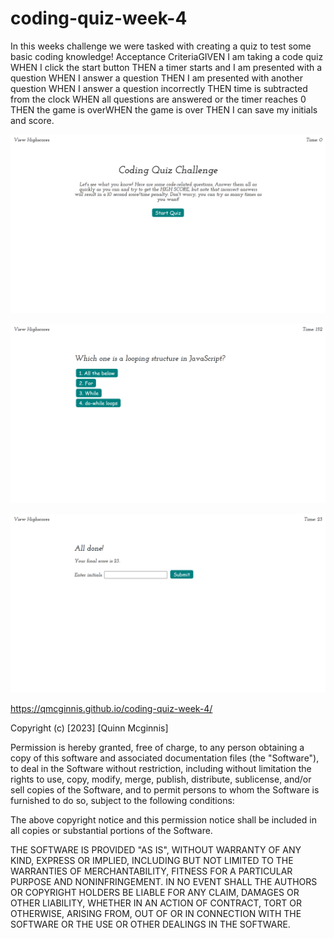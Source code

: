 # coding-quiz-week-4
In this weeks challenge we were tasked with creating a quiz to test some basic coding knowledge!
Acceptance CriteriaGIVEN I am taking a code quiz WHEN I click the start button THEN a timer starts and I am presented with a question WHEN I answer a question THEN I am presented with another question WHEN I answer a question incorrectly THEN time is subtracted from the clock WHEN all questions are answered or the timer reaches 0 THEN the game is overWHEN the game is over THEN I can save my initials and score.


![Alt text](/assets/images/127.0.0.1_5501_index.html.png "Webpage screenshot")

![Alt text](/assets/images/127.0.0.1_5501_index.html%20(1).png "Webpage screenshot")

![Alt text](/assets/images/127.0.0.1_5501_index.html%20(2).png "Webpage screenshot")


https://qmcginnis.github.io/coding-quiz-week-4/
































Copyright (c) [2023] [Quinn Mcginnis]

Permission is hereby granted, free of charge, to any person obtaining a copy of this software and associated documentation files (the "Software"), to deal in the Software without restriction, including without limitation the rights to use, copy, modify, merge, publish, distribute, sublicense, and/or sell copies of the Software, and to permit persons to whom the Software is furnished to do so, subject to the following conditions:

The above copyright notice and this permission notice shall be included in all copies or substantial portions of the Software.

THE SOFTWARE IS PROVIDED "AS IS", WITHOUT WARRANTY OF ANY KIND, EXPRESS OR IMPLIED, INCLUDING BUT NOT LIMITED TO THE WARRANTIES OF MERCHANTABILITY, FITNESS FOR A PARTICULAR PURPOSE AND NONINFRINGEMENT. IN NO EVENT SHALL THE AUTHORS OR COPYRIGHT HOLDERS BE LIABLE FOR ANY CLAIM, DAMAGES OR OTHER LIABILITY, WHETHER IN AN ACTION OF CONTRACT, TORT OR OTHERWISE, ARISING FROM, OUT OF OR IN CONNECTION WITH THE SOFTWARE OR THE USE OR OTHER DEALINGS IN THE SOFTWARE.